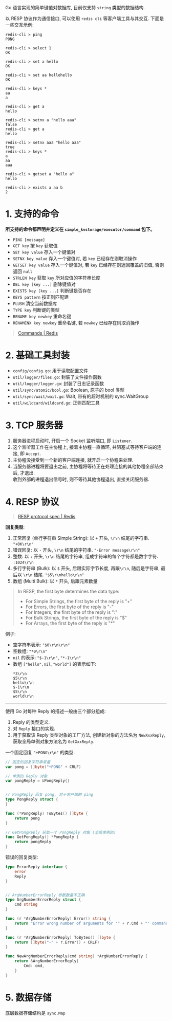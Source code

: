Go 语言实现的简单键值对数据库, 目前仅支持 `string` 类型的数据结构.  

以 RESP 协议作为通信接口, 可以使用 `redis cli` 等客户端工具与其交互. 下面是一些交互示例:  

```shell
redis-cli > ping
PONG

redis-cli > select 1
OK

redis-cli > set a hello
OK

redis-cli > set aa hellohello
OK

redis-cli > keys *
aa
a

redis-cli > get a
hello

redis-cli > setnx a "hello aaa"
false
redis-cli > get a
hello

redis-cli > setnx aaa "hello aaa"
true
redis-cli > keys *
a
aa
aaa

redis-cli > getset a "hello a"
hello

redis-cli > exists a aa b
2
```

# 1. 支持的命令

**所支持的命令都声明并定义在 `simple_kvstorage/executor/command` 包下。**

- `PING [message]`
- `GET key` 按 `key` 获取值
- `SET key value` 存入一个键值对
- `SETNX key value` 存入一个键值对, 若 `key` 已经存在则取消操作
- `GETSET key value` 存入一个键值对, 若 `key` 已经存在则返回覆盖的旧值, 否则返回 `null`
- `STRLEN key` 获取 `key` 所对应值的字符串长度
- `DEL key [key ...]` 删除键值对
- `EXISTS key [key ...]` 判断键是否存在
- `KEYS pattern` 按正则匹配建
- `FLUSH` 清空当前数据库
- `TYPE key` 判断键的类型
- `RENAME key newkey` 重命名键
- `RENAMENX key newkey` 重命名键, 若 `newkey` 已经存在则取消操作

> [Commands | Redis](https://redis.io/commands)

# 2. 基础工具封装

- `config/config.go`: 用于读取配置文件
- `util/logger/files.go`: 封装了文件操作函数
- `util/logger/logger.go`: 封装了日志记录函数
- `util/sync/atomic/bool.go`: Boolean, 原子的 bool 类型
- `util/sync/wait/wait.go`: Wait, 带有的超时机制的 sync.WaitGroup
- `util/wildcard/wildcard.go`: 正则匹配工具


# 3. TCP 服务器

1. 服务器进程启动时, 开启一个 Socket 监听端口, 即 `Listener`.
2. 这个监听器工作在主协程上, 接着主协程一直循环, 并阻塞式等待客户端的连接, 即 `Accept`.
3. 主协程没接受到一个新的客户端连接, 就开启一个协程来处理.
4. 当服务器进程将要退出之前, 主协程将等待正在处理连接的其他协程全部结束后, 才退出.  
   收到外部的进程退出信号时, 则不等待其他协程退出, 直接关闭服务器.


# 4. RESP 协议

> [RESP protocol spec | Redis](https://redis.io/topics/protocol)

**回复类型**:  
1. 正常回复 (单行字符串 Simple String): 以 `+` 开头, `\r\n` 结尾的字符串. `"+OK\r\n"`
2. 错误回复: 以 `-` 开头, `\r\n` 结尾的字符串. `"-Error message\r\n"`
3. 整数: 以 `:` 开头, `\r\n` 结尾的字符串, 组成字符串的每个字符都是数字字符. `:1024\r\n`
4. 多行字符串 (Bulk): 以 `$` 开头, 后跟实际字节长度, 再跟`\r\n`, 随后是字符串, 最后以 `\r\n` 结尾. `"$5\r\nhello\r\n"`
5. 数组 (Multi Bulk): 以 `*` 开头, 后跟元素数量

> In RESP, the first byte determines the data type:  
> - For Simple Strings, the first byte of the reply is "+"
> - For Errors, the first byte of the reply is "-"
> - For Integers, the first byte of the reply is ":"
> - For Bulk Strings, the first byte of the reply is "$"
> - For Arrays, the first byte of the reply is "*"

例子: 

- 空字符串表示: `"$0\r\n\r\n"`
- 空数组: `"*0\r\n"`
- `nil` 的表示: `"$-1\r\n"`, `"*-1\r\n"`
- 数组 `["hello",nil,"world"]` 的表示如下:  
    ```
    *3\r\n
    $5\r\n
    hello\r\n
    $-1\r\n
    $5\r\n
    world\r\n
    ```

---

使用 Go 对每种 Reply 的描述一般由三个部分组成:  
1. Reply 的类型定义.
2. 对 `Reply` 接口的实现.
3. 用于获取该 Reply 类型对象的工厂方法, 创建新对象的方法名为 `NewXxxReply`, 获取全局单例对象方法名为 `GetXxxReply`.

一个固定回复 `"+PONG\r\n"` 的类型:  
```go
// 固定的回复字符串常量
var pong = []byte("+PONG" + CRLF)

// 单例的 Reply 对象
var pongReply = &PongReply{}


// PongReply 回复 pong, 对于客户端的 ping
type PongReply struct {
}

func (*PongReply) ToBytes() []byte {
    return pong
}

// GetPongReply 获取一个 PongReply 对象 (全局单例的)
func GetPongReply() *PongReply {
    return pongReply
}
```

错误的回复类型:  
```go
type ErrorReply interface {
    error
    Reply
}


// ArgNumberErrorReply 参数数量不正确
type ArgNumberErrorReply struct {
    Cmd string
}

func (r *ArgNumberErrorReply) Error() string {
    return "Error wrong number of arguments for '" + r.Cmd + "' command"
}

func (r *ArgNumberErrorReply) ToBytes() []byte {
    return []byte("-" + r.Error() + CRLF)
}

func NewArgNumberErrorReply(cmd string) *ArgNumberErrorReply {
    return &ArgNumberErrorReply{
        Cmd: cmd,
    }
}
```

# 5. 数据存储

底层数据存储结构是 `sync.Map`